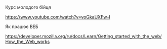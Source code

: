 Курс молодого бійця

https://www.youtube.com/watch?v=voGkaUXFw-I


Як працює ВЕБ

https://developer.mozilla.org/ru/docs/Learn/Getting_started_with_the_web/How_the_Web_works
